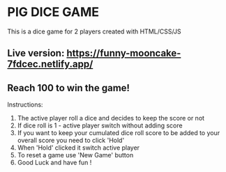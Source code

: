 # PIG DICE GAME

This is a dice game for 2 players created with HTML/CSS/JS

## Live version: https://funny-mooncake-7fdcec.netlify.app/

## Reach 100 to win the game!

Instructions:

1. The active player roll a dice and decides to keep the score or not
2. If dice roll is 1 - active player switch without adding score
3. If you want to keep your cumulated dice roll score to be added to your overall score you need to click 'Hold'
4. When 'Hold' clicked it switch active player
5. To reset a game use 'New Game' button
6. Good Luck and have fun !
